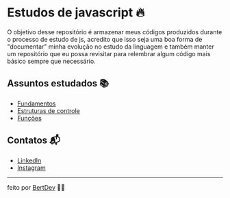 # Estudos de javascript 🔥

O objetivo desse repositório é armazenar meus códigos produzidos durante o processo de estudo de js, acredito que isso seja uma boa forma de "documentar" minha evolução no estudo da linguagem e também manter um repositório que eu possa revisitar para relembrar algum código mais básico sempre que necessário.

## Assuntos estudados 📚

- [Fundamentos](https://github.com/bertdev/estudo-javascript/tree/main/fundamentos)
- [Estruturas de controle](https://github.com/bertdev/estudo-javascript/tree/main/estruturasDeControle)
- [Funções](https://github.com/bertdev/estudo-javascript/tree/main/funcoes)

## Contatos 📬

- [LinkedIn](https://www.linkedin.com/in/herbert-henrique-b8aaa91a4/)
- [Instagram](https://www.instagram.com/bert.js/)

---
feito por [BertDev](https://github.com/bertdev) 🧙‍♂️
